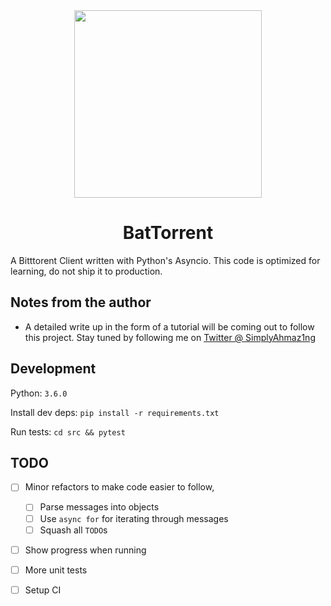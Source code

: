 <div align="center">
  <a href="https://github.com/SimplyAhmazing/BatTorrent">
    <img width="300" heigth="300" src="https://imgur.com/a/I85LJ">
  </a>
  <br>
   <h1>BatTorrent</h1>
</div>

A Bitttorent Client written with Python's Asyncio. This code is optimized for learning, do not ship it to production.

## Notes from the author

* A detailed write up in the form of a tutorial will be coming out to follow this project. Stay tuned by following me on [Twitter @ SimplyAhmaz1ng](twitter.com/simplyAhmaz1ng)

## Development

Python: `3.6.0`

Install dev deps: `pip install -r requirements.txt`

Run tests: `cd src && pytest`

## TODO

* [ ] Minor refactors to make code easier to follow,
    * [ ] Parse messages into objects
    * [ ] Use `async for` for iterating through messages
    * [ ] Squash all `TODO`s
* [ ] Show progress when running
* [ ] More unit tests
* [ ] Setup CI
    
